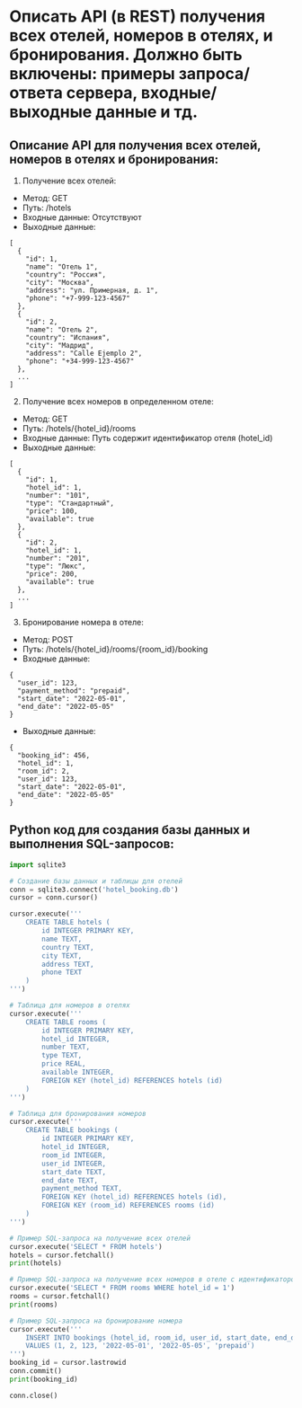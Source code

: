 # Описать API (в REST) получения всех отелей, номеров в отелях, и бронирования. Должно быть включены: примеры запроса/ответа сервера, входные/выходные данные и тд.

## Описание API для получения всех отелей, номеров в отелях и бронирования:

1. Получение всех отелей:
- Метод: GET
- Путь: /hotels
- Входные данные: Отсутствуют
- Выходные данные:
```
[
  {
    "id": 1,
    "name": "Отель 1",
    "country": "Россия",
    "city": "Москва",
    "address": "ул. Примерная, д. 1",
    "phone": "+7-999-123-4567"
  },
  {
    "id": 2,
    "name": "Отель 2",
    "country": "Испания",
    "city": "Мадрид",
    "address": "Calle Ejemplo 2",
    "phone": "+34-999-123-4567"
  },
  ...
]
```

2. Получение всех номеров в определенном отеле:
- Метод: GET
- Путь: /hotels/{hotel_id}/rooms
- Входные данные: Путь содержит идентификатор отеля (hotel_id)
- Выходные данные:
```
[
  {
    "id": 1,
    "hotel_id": 1,
    "number": "101",
    "type": "Стандартный",
    "price": 100,
    "available": true
  },
  {
    "id": 2,
    "hotel_id": 1,
    "number": "201",
    "type": "Люкс",
    "price": 200,
    "available": true
  },
  ...
]
```

3. Бронирование номера в отеле:
- Метод: POST
- Путь: /hotels/{hotel_id}/rooms/{room_id}/booking
- Входные данные:
```
{
  "user_id": 123,
  "payment_method": "prepaid",
  "start_date": "2022-05-01",
  "end_date": "2022-05-05"
}
```
- Выходные данные:
```
{
  "booking_id": 456,
  "hotel_id": 1,
  "room_id": 2,
  "user_id": 123,
  "start_date": "2022-05-01",
  "end_date": "2022-05-05"
}
```

## Python код для создания базы данных и выполнения SQL-запросов:
```python
import sqlite3

# Создание базы данных и таблицы для отелей
conn = sqlite3.connect('hotel_booking.db')
cursor = conn.cursor()

cursor.execute('''
    CREATE TABLE hotels (
        id INTEGER PRIMARY KEY,
        name TEXT,
        country TEXT,
        city TEXT,
        address TEXT,
        phone TEXT
    )
''')

# Таблица для номеров в отелях
cursor.execute('''
    CREATE TABLE rooms (
        id INTEGER PRIMARY KEY,
        hotel_id INTEGER,
        number TEXT,
        type TEXT,
        price REAL,
        available INTEGER,
        FOREIGN KEY (hotel_id) REFERENCES hotels (id)
    )
''')

# Таблица для бронирования номеров
cursor.execute('''
    CREATE TABLE bookings (
        id INTEGER PRIMARY KEY,
        hotel_id INTEGER,
        room_id INTEGER,
        user_id INTEGER,
        start_date TEXT,
        end_date TEXT,
        payment_method TEXT,
        FOREIGN KEY (hotel_id) REFERENCES hotels (id),
        FOREIGN KEY (room_id) REFERENCES rooms (id)
    )
''')

# Пример SQL-запроса на получение всех отелей
cursor.execute('SELECT * FROM hotels')
hotels = cursor.fetchall()
print(hotels)

# Пример SQL-запроса на получение всех номеров в отеле с идентификатором 1
cursor.execute('SELECT * FROM rooms WHERE hotel_id = 1')
rooms = cursor.fetchall()
print(rooms)

# Пример SQL-запроса на бронирование номера
cursor.execute('''
    INSERT INTO bookings (hotel_id, room_id, user_id, start_date, end_date, payment_method)
    VALUES (1, 2, 123, '2022-05-01', '2022-05-05', 'prepaid')
''')
booking_id = cursor.lastrowid
conn.commit()
print(booking_id)

conn.close()
```
